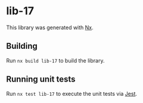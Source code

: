 # lib-17

This library was generated with [Nx](https://nx.dev).

## Building

Run `nx build lib-17` to build the library.

## Running unit tests

Run `nx test lib-17` to execute the unit tests via [Jest](https://jestjs.io).
